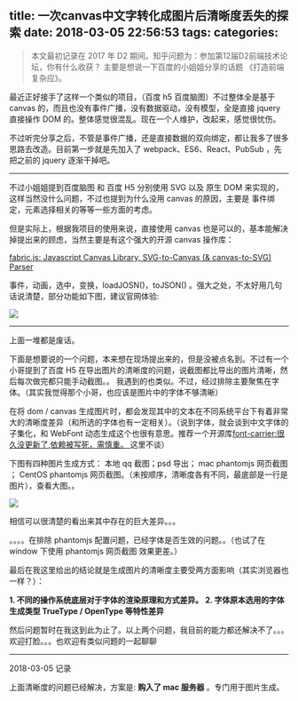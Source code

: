 title: 一次canvas中文字转化成图片后清晰度丢失的探索
date: 2018-03-05 22:56:53
tags:
categories:
---

> 本文最初记录在 2017 年 D2 期间。知乎问题为：参加第12届D2前端技术论坛，你有什么收获？
> 主要是想说一下百度的小姐姐分享的话题 《打造前端复杂应》。


最近正好接手了这样一个类似的项目，（百度 h5 百度脑图）不过整体全是基于 canvas 的，而且也没有事件广播，没有数据驱动，没有模型，全是直接 jquery 直接操作 DOM 的。整体感觉很混乱。现在一个人维护，改起来，感觉很忧伤。

不过听完分享之后，不管是事件广播，还是直接数据的双向绑定，都让我多了很多思路去改造。目前第一步就是先加入了 webpack、ES6、React、PubSub ，先把之前的 jquery 逐渐干掉吧。

----

不过小姐姐提到百度脑图 和 百度 H5 分别使用 SVG 以及 原生 DOM 来实现的，这样当然没什么问题，不过也提到为什么没用 canvas 的原因，主要是 事件绑定，元素选择相关的等等一些方面的考虑。

但是实际上，根据我项目的使用来说，直接使用 canvas 也是可以的，基本能解决掉提出来的顾虑，当然主要是有这个强大的开源 canvas 操作库：

[fabric.js: Javascript Canvas Library, SVG-to-Canvas (& canvas-to-SVG) Parser ](http://fabricjs.com/)

事件，动画，选中，变换，loadJOSN()，toJSON() 。强大之处，不太好用几句话说清楚，部分功能如下图，建议官网体验:

![](_image/15136105064056.jpg)


-----

上面一堆都是废话。

下面是想要说的一个问题，本来想在现场提出来的，但是没被点名到。不过有一个小哥提到了百度 H5 在导出图片的清晰度的问题，说截图都比导出的图片清晰，然后每次做完都只能手动截图。。
我遇到的也类似。不过，经过排除主要聚焦在字体。（其实我觉得那个小哥，也应该是图片中的字体不够清晰）

在将 dom / canvas 生成图片时，都会发现其中的文本在不同系统平台下有着非常大的清晰度差异（和所选的字体也有一定相关）。（说到字体，就会谈到中文字体的子集化，和 WebFont 动态生成这个也很有意思。推荐一个开源库[font-carrier:很久没更新了,依赖被写死，需慎重。 ](https://github.com/purplebamboo/font-carrier) 这里不谈）

下图有四种图片生成方式： 本地 qq 截图；psd 导出； mac phantomjs 网页截图 ； CentOS phantomjs 网页截图。（未按顺序，清晰度各有不同，最底部是一行是图片），查看大图。。

![](https://ws2.sinaimg.cn/large/006tKfTcgy1fp2cddd5wmj31ii0niws0.jpg)

相信可以很清楚的看出来其中存在的巨大差异。。。

。。。。在排除 phantomjs 配置问题，已经字体是否生效的问题。。（也试了在 window 下使用 phantomjs 网页截图 效果更差。）

最后在我这里给出的结论就是生成图片的清晰度主要受两方面影响（其实浏览器也一样？）：

**1. 不同的操作系统底层对于字体的渲染原理和方式差异。**
**2. 字体原本选用的字体生成类型 TrueType / OpenType 等特性差异**

然后问题暂时在我这到此为止了。以上两个问题，我目前的能力都还解决不了。。。
欢迎打脸。。。也欢迎有类似问题的一起聊聊


--- 

2018-03-05 记录

上面清晰度的问题已经解决，方案是: **购入了 mac 服务器** 。专门用于图片生成。


